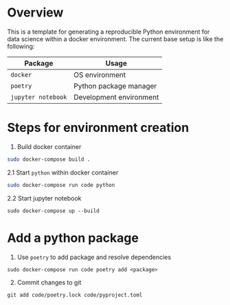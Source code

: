 # Overview
This is a template for generating a reproducible Python environment for data science within a docker environment. The current base setup is like the following:

|Package|Usage|
|-------|-----|
|`docker`| OS environment|
|`poetry`|Python package manager|
|`jupyter notebook`|Development environment|

# Steps for environment creation

1. Build docker container
```bash
sudo docker-compose build .
```

2.1 Start `python` within docker container
```bash
sudo docker-compose run code python
```

2.2 Start jupyter notebook
```
sudo docker-compose up --build
```

# Add a python package

1. Use `poetry` to add package and resolve dependencies
```
sudo docker-compose run code poetry add <package>
```

2. Commit changes to git
```
git add code/poetry.lock code/pyproject.toml
```
